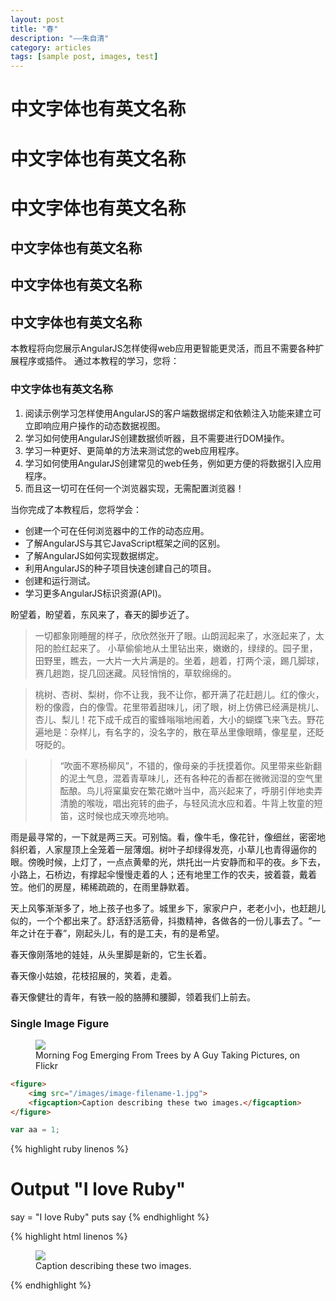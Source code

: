 ```yaml
---
layout: post
title: "春"
description: "——朱自清"
category: articles
tags: [sample post, images, test]
---
```


# 中文字体也有英文名称
# 中文字体也有英文名称
# 中文字体也有英文名称

## 中文字体也有英文名称
## 中文字体也有英文名称
## 中文字体也有英文名称

本教程将向您展示AngularJS怎样使得web应用更智能更灵活，而且不需要各种扩展程序或插件。 通过本教程的学习，您将：

### 中文字体也有英文名称

1. 阅读示例学习怎样使用AngularJS的客户端数据绑定和依赖注入功能来建立可立即响应用户操作的动态数据视图。
2. 学习如何使用AngularJS创建数据侦听器，且不需要进行DOM操作。
3. 学习一种更好、更简单的方法来测试您的web应用程序。
4. 学习如何使用AngularJS创建常见的web任务，例如更方便的将数据引入应用程序。
5. 而且这一切可在任何一个浏览器实现，无需配置浏览器！

当你完成了本教程后，您将学会：

- 创建一个可在任何浏览器中的工作的动态应用。
- 了解AngularJS与其它JavaScript框架之间的区别。
- 了解AngularJS如何实现数据绑定。
- 利用AngularJS的种子项目快速创建自己的项目。
- 创建和运行测试。
- 学习更多AngularJS标识资源(API)。


盼望着，盼望着，东风来了，春天的脚步近了。

> 一切都象刚睡醒的样子，欣欣然张开了眼。山朗润起来了，水涨起来了，太阳的脸红起来了。
小草偷偷地从土里钻出来，嫩嫩的，绿绿的。园子里，田野里，瞧去，一大片一大片满是的。坐着，趟着，打两个滚，踢几脚球，赛几趟跑，捉几回迷藏。风轻悄悄的，草软绵绵的。

> 桃树、杏树、梨树，你不让我，我不让你，都开满了花赶趟儿。红的像火，粉的像霞，白的像雪。花里带着甜味儿，闭了眼，树上仿佛已经满是桃儿、杏儿、梨儿！花下成千成百的蜜蜂嗡嗡地闹着，大小的蝴蝶飞来飞去。野花遍地是：杂样儿，有名字的，没名字的，散在草丛里像眼睛，像星星，还眨呀眨的。

>> “吹面不寒杨柳风”，不错的，像母亲的手抚摸着你。风里带来些新翻的泥土气息，混着青草味儿，还有各种花的香都在微微润湿的空气里酝酿。鸟儿将窠巢安在繁花嫩叶当中，高兴起来了，呼朋引伴地卖弄清脆的喉咙，唱出宛转的曲子，与轻风流水应和着。牛背上牧童的短笛，这时候也成天嘹亮地响。

雨是最寻常的，一下就是两三天。可别恼。看，像牛毛，像花针，像细丝，密密地斜织着，人家屋顶上全笼着一层薄烟。树叶子却绿得发亮，小草儿也青得逼你的眼。傍晚时候，上灯了，一点点黄晕的光，烘托出一片安静而和平的夜。乡下去，小路上，石桥边，有撑起伞慢慢走着的人；还有地里工作的农夫，披着蓑，戴着笠。他们的房屋，稀稀疏疏的，在雨里静默着。

天上风筝渐渐多了，地上孩子也多了。城里乡下，家家户户，老老小小，也赶趟儿似的，一个个都出来了。舒活舒活筋骨，抖擞精神，各做各的一份儿事去了。“一年之计在于春”，刚起头儿，有的是工夫，有的是希望。

春天像刚落地的娃娃，从头里脚是新的，它生长着。

春天像小姑娘，花枝招展的，笑着，走着。

春天像健壮的青年，有铁一般的胳膊和腰脚，领着我们上前去。

### Single Image Figure

<figure>
	<img src="http://farm9.staticflickr.com/8426/7758832526_cc8f681e48_c.jpg">
	<figcaption>Morning Fog Emerging From Trees by A Guy Taking Pictures, on Flickr</figcaption>
</figure>

```html
<figure>
	<img src="/images/image-filename-1.jpg">
	<figcaption>Caption describing these two images.</figcaption>
</figure>
```

```js
var aa = 1;
```

{% highlight ruby linenos %}
# Output "I love Ruby"
say = "I love Ruby"
puts say
{% endhighlight %}


{% highlight html linenos %}
<figure>
	<img src="/images/image-filename-1.jpg">
	<figcaption>Caption describing these two images.</figcaption>
</figure>
{% endhighlight %}

